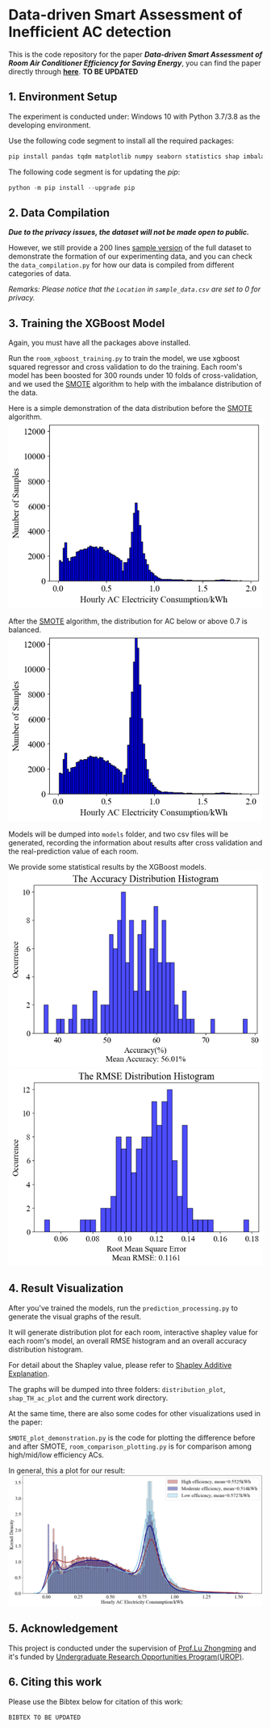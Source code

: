 # Data-driven Smart Assessment of Inefficient AC detection

This is the code repository for the paper ***Data-driven Smart Assessment of Room Air Conditioner Efficiency for Saving Energy***, you can find the paper directly
through **[here](https://www.google.com)**. **TO BE UPDATED**

## 1. Environment Setup

The experiment is conducted under: Windows 10 with Python 3.7/3.8 as the developing environment.

Use the following code segment to install all the required packages:
```python
pip install pandas tqdm matplotlib numpy seaborn statistics shap imbalanced-learn xgboost scikit-learn
```

The following code segment is for updating the *pip*:
```python
python -m pip install --upgrade pip
```

## 2. Data Compilation

***Due to the privacy issues, the dataset will not be made open to public.***

However, we still provide a 200
lines [sample version](https://github.com/MighTy-Weaver/Inefficient-AC-detection/blob/main/sample_data.csv) of the full
dataset to demonstrate the formation of our experimenting data, and you can check the `data_compilation.py` for how our
data is compiled from different categories of data.

*Remarks: Please notice that the `Location` in `sample_data.csv` are set to 0 for privacy.*

## 3. Training the XGBoost Model

Again, you must have all the packages above installed.

Run the `room_xgboost_training.py` to train the model, we use xgboost squared regressor and cross validation to do the
training. Each room's model has been boosted for 300 rounds under 10 folds of cross-validation, and we used
the [SMOTE](https://doi.org/10.1613/jair.953) algorithm to help with the imbalance distribution of the data.

Here is a simple demonstration of the data distribution before the [SMOTE](https://doi.org/10.1613/jair.953) algorithm.
![SMOTE_before](SMOTE_Before.png)

After the [SMOTE](https://doi.org/10.1613/jair.953) algorithm, the distribution for AC below or above 0.7 is balanced.
![SMOTE_after](SMOTE_After.png)

Models will be dumped into `models` folder, and two csv files will be generated, recording the information about results
after cross validation and the real-prediction value of each room.

We provide some statistical results by the XGBoost models.
![Accuracy Distribution Histogram](AccDis.png)
![RMSE Distribution Histogram](RMSEDis.png)

## 4. Result Visualization

After you've trained the models, run the `prediction_processing.py` to generate the visual graphs of the result.

It will generate distribution plot for each room, interactive shapley value for each room's model, an overall RMSE
histogram and an overall accuracy distribution histogram.

For detail about the Shapley value, please refer to [Shapley Additive Explanation](https://github.com/slundberg/shap).

The graphs will be dumped into three folders: `distribution_plot`, `shap_TH_ac_plot` and the current work directory.

At the same time, there are also some codes for other visualizations used in the paper:

`SMOTE_plot_demonstration.py` is the code for plotting the difference before and after
SMOTE, `room_comparison_plotting.py` is for comparison among high/mid/low efficiency ACs.

In general, this a plot for our result:
![Room Graph](Room_dis.png)

## 5. Acknowledgement

This project is conducted under the supervision
of [Prof.Lu Zhongming](https://facultyprofiles.ust.hk/profiles.php?profile=zhongming-lu-zhongminglu) and it's funded
by [Undergraduate Research Opportunities Program(UROP)](https://urop.ust.hk/).

## 6. Citing this work

Please use the Bibtex below for citation of this work:

```
BIBTEX TO BE UPDATED
```
